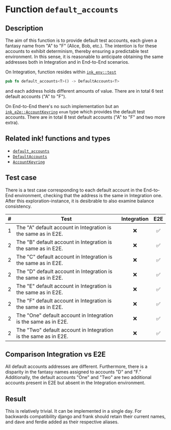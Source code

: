 # Function `default_accounts`

## Description

The aim of this function is to provide default test accounts, each given a fantasy name from "A" to "F" (Alice, Bob, etc.). The intention is for these accounts to exhibit determinism, thereby ensuring a predictable test environment. In this sense, it is reasonable to anticipate obtaining the same addresses both in Integration and in End-to-End scenarios.

On Integration, function resides within [`ink_env::test`](https://paritytech.github.io/ink/ink_env/test/index.html)

```rust
pub fn default_accounts<T>() -> DefaultAccounts<T>
```

and each address holds different amounts of value. There are in total 6 test default accounts ("A" to "F").

On End-to-End there's no such implementation but an [`ink_e2e::AccountKeyring`](https://paritytech.github.io/ink/ink_e2e/enum.AccountKeyring.html) `enum` type which provides the default test accounts. There are in total 8 test default accounts ("A" to "F" and two more extra).

## Related ink! functions and types

- [`default_accounts`](https://paritytech.github.io/ink/ink_env/test/fn.default_accounts.html)
- [`DefaultAccounts`](https://paritytech.github.io/ink/ink_env/test/struct.DefaultAccounts.html)
- [`AccountKeyring`](https://paritytech.github.io/ink/ink_e2e/enum.AccountKeyring.html)

## Test case

There is a test case corresponding to each default account in the End-to-End environment, checking that the address is the same in Integration one. After this exploration-instance, it is desibrable to also examine balance consistency.

| \#  | Test                                                            | Integration | E2E |
| --- | --------------------------------------------------------------- | :---------: | :-: |
| 1   | The "A" default account in Integration is the same as in E2E.   |     ❌      | ✅  |
| 2   | The "B" default account in Integration is the same as in E2E.   |     ❌      | ✅  |
| 2   | The "C" default account in Integration is the same as in E2E.   |     ❌      | ✅  |
| 2   | The "D" default account in Integration is the same as in E2E.   |     ❌      | ✅  |
| 2   | The "E" default account in Integration is the same as in E2E.   |     ❌      | ✅  |
| 2   | The "F" default account in Integration is the same as in E2E.   |     ❌      | ✅  |
| 2   | The "One" default account in Integration is the same as in E2E. |     ❌      | ✅  |
| 2   | The "Two" default account in Integration is the same as in E2E. |     ❌      | ✅  |

## Comparison Integration vs E2E

All default accounts addresses are different. Furthermore, there is a disparity in the fantasy names assigned to accounts "D" and "F." Additionally, the default accounts "One" and "Two" are two additional accounts present in E2E but absent in the Integration environment.

## Result

This is relatively trivial. It can be implemented in a single day. For backwards compatibility django and frank should retain their current names, and dave and ferdie added as their respective aliases.
